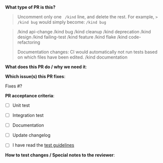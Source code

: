 **What type of PR is this?**
> Uncomment only one ` /kind` line, and delete the rest.
> For example, `> /kind bug` would simply become: `/kind bug`

> /kind api-change
> /kind bug
> /kind cleanup
> /kind deprecation
> /kind design
> /kind failing-test
> /kind feature
> /kind flake
> /kind code-refactoring
>
> Documentation changes: CI would automatically not run tests based on which files have been edited.
> /kind documentation

**What does this PR do / why we need it**:

**Which issue(s) this PR fixes**:

Fixes #?

**PR acceptance criteria**:

- [ ] Unit test 

- [ ] Integration test 

- [ ] Documentation 

- [ ] Update changelog

- [ ] I have read the [test guidelines](https://github.com/openshift/odo/blob/master/docs/dev/test-architecture.adoc)

**How to test changes / Special notes to the reviewer**:

